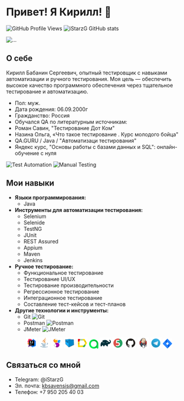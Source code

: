 
# Привет! Я Кирилл! 👋
![GitHub Profile Views](https://komarev.com/ghpvc/?username=iStarzG)
![iStarzG GitHub stats](https://github-readme-stats.vercel.app/api?username=iStarzG&show_icons=true&theme=radical)

![...](https://cdn2.hexlet.io/assets/blog_promo-1dd16bc28d9a4aed4b07019a7934d27c258d6cf8ca53f803634fc38d1d406c57.png)
## О себе
Кирилл Бабанин Сергеевич, опытный тестировщик с навыками автоматизации и ручного тестирования. Моя цель — обеспечить высокое качество программного обеспечения через тщательное тестирование и автоматизацию.
- Пол: муж.
- Дата рождения: 06.09.2000г
- Гражданство: Россия
- Обучался QA по литературным источникам:
- Роман Савин, "Тестирование Дот Ком"
- Назина Ольга, «Что такое тестирование . Курс молодого бойца"
- QA.GURU / Java / "Автоматизаци тестирования"
- Яндекс курс, "Основы работы с базами данных и SQL": онлайн-обучение с нуля

![Test Automation](https://img.shields.io/badge/Test%20Automation-Java%20%7C%20Selenium%20%7C%20Selenide-brightgreen)
![Manual Testing](https://img.shields.io/badge/Manual%20Testing-Experienced-blue)

## Мои навыки
- **Языки программирования:**
  - Java 
- **Инструменты для автоматизации тестирования:**
  - Selenium 
  - Selenide
  - TestNG 
  - JUnit 
  - REST Assured
  - Appium 
  - Maven 
  - Jenkins 
- **Ручное тестирование:**
  - Функциональное тестирование
  - Тестирование UI/UX
  - Тестирование производительности
  - Регрессионное тестирование
  - Интеграционное тестирование
  - Составление тест-кейсов и тест-планов
- **Другие технологии и инструменты:**
  - Git ![Git](https://img.shields.io/badge/Git-F05032?style=flat&logo=git&logoColor=white)
  - Postman ![Postman](https://img.shields.io/badge/Postman-FF6C37?style=flat&logo=postman&logoColor=white)
  - JMeter ![JMeter](https://img.shields.io/badge/JMeter-D22128?style=flat&logo=apache-jmeter&logoColor=white)
<p align="center">
<img width="6%" title="IntelliJ IDEA" src="media/logo/Intelij_IDEA.svg">
<img width="6%" title="Java" src="media/logo/Java.svg">
<img width="6%" title="Selenide" src="media/logo/Selenide.svg">
<img width="6%" title="Selenoid" src="media/logo/Selenoid.svg">
<img width="6%" title="Allure Report" src="media/logo/Allure_Report.svg">
<img width="5%" title="Allure TestOps" src="media/logo/AllureTestOps.svg">
<img width="6%" title="Gradle" src="media/logo/Gradle.svg">
<img width="6%" title="JUnit5" src="media/logo/JUnit5.svg">
<img width="6%" title="GitHub" src="media/logo/GitHub.svg">
<img width="6%" title="Jenkins" src="media/logo/Jenkins.svg">
<img width="6%" title="Telegram" src="media/logo/Telegram.svg">
<img width="5%" title="Jira" src="media/logo/Jira.svg">
</p>

## Связаться со мной
- Telegram: @iStarzG
- Эл. почта: kbsavensis@gmail.com
- Телефон: +7 950 205 40 03

<!--
**iStarzG/iStarzG** is a ✨ _special_ ✨ repository because its `README.md` (this file) appears on your GitHub profile.

Here are some ideas to get you started:

- 🔭 I’m currently working on ...
- 🌱 I’m currently learning ...
- 👯 I’m looking to collaborate on ...
- 🤔 I’m looking for help with ...
- 💬 Ask me about ...
- 📫 How to reach me: ...
- 😄 Pronouns: ...
- ⚡ Fun fact: ...
-->
